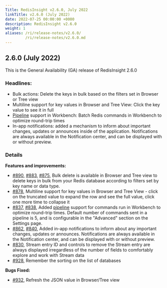 ```yaml
---
Title: RedisInsight v2.6.0, July 2022
linkTitle: v2.6.0 (July 2022)
date: 2022-07-25 00:00:00 +0000
description: RedisInsight v2.6.0
weight: 1
aliases: /ri/release-notes/v2.6.0/
         /ri/release-notes/v2.6.0.md
---
```


## 2.6.0 (July 2022)
This is the General Availability (GA) release of RedisInsight 2.6.0

### Headlines:
- Bulk actions: Delete the keys in bulk based on the filters set in Browser or Tree view
- Multiline support for key values in Browser and Tree View: Click the key value to see it in full
- [Pipeline](https://redis.io/docs/manual/pipelining/) support in Workbench: Batch Redis commands in Workbench to optimize round-trip times
- In-app notifications: added a mechanism to inform about important changes, updates or announces inside of the application. Notifications are always available in the Notification center, and can be displayed with or without preview.

### Details
**Features and improvements:**
- [#890](https://github.com/RedisInsight/RedisInsight/pull/890), [#883](https://github.com/RedisInsight/RedisInsight/pull/883), [#875](https://github.com/RedisInsight/RedisInsight/pull/875), Bulk delete is available in Browser and Tree view to delete keys in bulk from your Redis database according to filters set by key name or data type.
- [#878](https://github.com/RedisInsight/RedisInsight/pull/878), Multiline support for key values in Browser and Tree View - click on the truncated value to expand the row and see the full value, click one more time to collapse it
- [#837](https://github.com/RedisInsight/RedisInsight/pull/837), [#838](https://github.com/RedisInsight/RedisInsight/pull/838), Added [pipeline](https://redis.io/docs/manual/pipelining/) support for commands run in Workbench to optimize round-trip times. Default number of commands sent in a pipeline is 5, and is configurable in the "Advanced" section on the Settings page. 
- [#862](https://github.com/RedisInsight/RedisInsight/pull/862), [#840](https://github.com/RedisInsight/RedisInsight/pull/840), Added in-app notifications to inform about any important changes, updates or announces. Notifications are always available in the Notification center, and can be displayed with or without preview.
- [#830](https://github.com/RedisInsight/RedisInsight/pull/830), Stream entry ID and controls to remove the Stream entry are always displayed irregardless of the number of fields to comfortably explore and work with Stream data
- [#928](https://github.com/RedisInsight/RedisInsight/pull/928), Remember the sorting on the list of databases

**Bugs Fixed:**
- [#932](https://github.com/RedisInsight/RedisInsight/pull/932), Refresh the JSON value in Browser/Tree view
